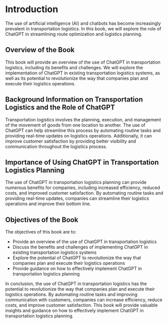 Introduction
============

The use of artificial intelligence (AI) and chatbots has become increasingly prevalent in transportation logistics. In this book, we will explore the role of ChatGPT in streamlining route optimization and logistics planning.

Overview of the Book
--------------------

This book will provide an overview of the use of ChatGPT in transportation logistics, including its benefits and challenges. We will explore the implementation of ChatGPT in existing transportation logistics systems, as well as its potential to revolutionize the way that companies plan and execute their logistics operations.

Background Information on Transportation Logistics and the Role of ChatGPT
--------------------------------------------------------------------------

Transportation logistics involves the planning, execution, and management of the movement of goods from one location to another. The use of ChatGPT can help streamline this process by automating routine tasks and providing real-time updates on logistics operations. Additionally, it can improve customer satisfaction by providing better visibility and communication throughout the logistics process.

Importance of Using ChatGPT in Transportation Logistics Planning
----------------------------------------------------------------

The use of ChatGPT in transportation logistics planning can provide numerous benefits for companies, including increased efficiency, reduced costs, and improved customer satisfaction. By automating routine tasks and providing real-time updates, companies can streamline their logistics operations and improve their bottom line.

Objectives of the Book
----------------------

The objectives of this book are to:

* Provide an overview of the use of ChatGPT in transportation logistics
* Discuss the benefits and challenges of implementing ChatGPT in existing transportation logistics systems
* Explore the potential of ChatGPT to revolutionize the way that companies plan and execute their logistics operations
* Provide guidance on how to effectively implement ChatGPT in transportation logistics planning

In conclusion, the use of ChatGPT in transportation logistics has the potential to revolutionize the way that companies plan and execute their logistics operations. By automating routine tasks and improving communication with customers, companies can increase efficiency, reduce costs, and improve customer satisfaction. This book will provide valuable insights and guidance on how to effectively implement ChatGPT in transportation logistics planning.
